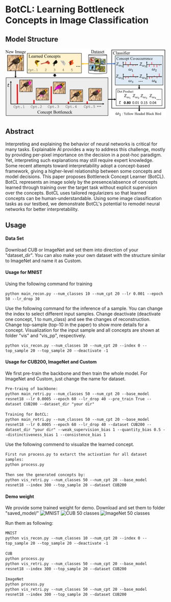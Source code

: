 # BotCL: Learning Bottleneck Concepts in Image Classification

## Model Structure
![Structure Figure](figs/overview.png)

## Abstract
Interpreting and explaining the behavior of neural networks is critical for many tasks. Explainable AI provides a way to address this challenge, mostly by providing per-pixel importance on the decision in a post-hoc paradigm. Yet, interpreting such explanations may still require expert knowledge. Some recent attempts toward interpretability adopt a concept-based framework, giving a higher-level relationship between some concepts and model decisions. This paper proposes Bottleneck Concept Learner (BotCL). BotCL represents an image solely by the presence/absence of concepts learned through training over the target task without explicit supervision over the concepts. BotCL uses tailored regularizers so that learned concepts can be human-understandable. Using some image classification tasks as our testbed, we demonstrate BotCL's potential to remodel neural networks for better interpretability.

## Usage

#### Data Set
Download CUB or ImageNet and set them into direction of your "dataset_dir". You can also make your own dataset with the structure similar to ImageNet and name it as Custom.

#### Usage for MNIST
Using the following command for training
```
python main_recon.py --num_classes 10 --num_cpt 20 --lr 0.001 --epoch 50 --lr_drop 30
```
Use the following command for the inference of a sample. You can change the index to select different input samples. Change deactivate (deactivate one concept, 1 to num_class) and see the changes of reconstruction. Change top-sample (top-10 in the paper) to show more details for a concept. Visualization for the input sample and all concepts are shown at folder "vis" and "vis_pp", respectively. 
```
python vis_recon.py --num_classes 10 --num_cpt 20 --index 0 --top_sample 20 --top_sample 20 --deactivate -1
```

#### Usage for CUB200, ImageNet and Custom
We first pre-train the backbone and then train the whole model. For ImageNet and Custom, just change the name for dataset.
```
Pre-traing of backbone:
python main_retri.py --num_classes 50 --num_cpt 20 --base_model resnet18 --lr 0.0005 --epoch 60 --lr_drop 40 --pre_train True --dataset CUB200 --dataset_dir "your dir"

Training for BotCL:
python main_retri.py --num_classes 50 --num_cpt 20 --base_model resnet18 --lr 0.0005 --epoch 60 --lr_drop 40 --dataset CUB200 --dataset_dir "your dir" --weak_supervision_bias 1 --quantity_bias 0.5 --distinctiveness_bias 1 --consistence_bias 1
```

Use the following commend to visualize the learned concept.

```
First run process.py to extarct the activation for all dataset samples:
python process.py

Then see the generated concepts by:
python vis_retri.py --num_classes 50 --num_cpt 20 --base_model resnet18 --index 300 --top_sample 20 --dataset CUB200
```

#### Demo weight
We provide some trained weight for demo. Download and set them to folder "saved_model/"
![MNIST](https://drive.google.com/file/d/1wQtsi2jTEoG1k877XNG9cB4njWztlkzn/view?usp=sharing)
![CUB 50 classes](https://drive.google.com/file/d/1XIcTPCCb3uXFOOb_PrNXjJHfMrh--wsy/view?usp=sharing)
![ImageNet 50 classes](https://drive.google.com/file/d/1VSAlC6QftQDUzIAE8WJ6D0tNEaa1niLR/view?usp=sharing)

Run them as following:
```
MNIST
python vis_recon.py --num_classes 10 --num_cpt 20 --index 0 --top_sample 20 --top_sample 20 --deactivate -1

CUB
python process.py
python vis_retri.py --num_classes 50 --num_cpt 20 --base_model resnet18 --index 300 --top_sample 20 --dataset CUB200

ImageNet
python process.py
python vis_retri.py --num_classes 50 --num_cpt 20 --base_model resnet18 --index 300 --top_sample 20 --dataset CUB200
```
